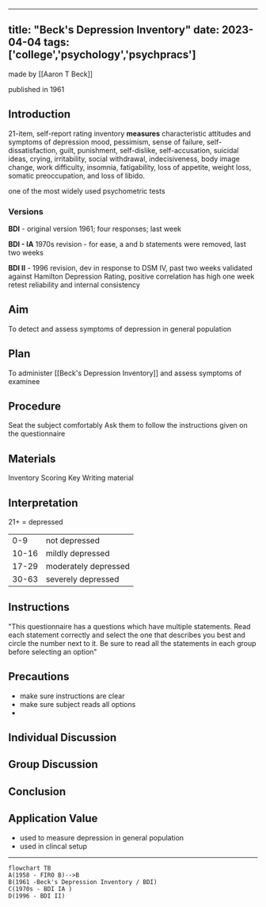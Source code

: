 
---
title: "Beck's Depression Inventory"
date: 2023-04-04
tags: ['college','psychology','psychpracs']
---


made by [[Aaron T Beck]]

published in 1961


## Introduction
21-item, self-report rating inventory 
**measures** characteristic attitudes and symptoms of depression
mood, pessimism, sense of failure, self-dissatisfaction, guilt, punishment, self-dislike, self-accusation, suicidal ideas, crying, irritability, social withdrawal, indecisiveness, body image change, work difficulty, insomnia, fatigability, loss of appetite, weight loss, somatic preoccupation, and loss of libido.

one of the most widely used psychometric tests

### Versions 
**BDI** - original version 1961; four responses; last week

**BDI - IA** 1970s revision  - for ease, a and b statements were removed, last two weeks

**BDI II** - 1996 revision, dev in response to DSM IV, past two weeks 
validated against Hamilton Depression Rating, positive correlation 
has high one week retest reliability and internal consistency

## Aim 
To detect and assess symptoms of depression in general population
## Plan
To administer [[Beck's Depression Inventory]] and assess symptoms of examinee
## Procedure
Seat the subject comfortably
Ask them to follow the instructions given on the questionnaire 
## Materials 
Inventory 
Scoring Key
Writing material 
## Interpretation
21+ = depressed

| | |
|---|---|
|0-9 | not depressed |
|10-16 | mildly depressed |
|17-29 | moderately depressed |
| 30-63 | severely depressed |



## Instructions 
"This questionnaire has a questions which have multiple statements. Read each statement correctly and select the one that describes you best and circle the number next to it. Be sure to read all the statements in each group before selecting an option"

## Precautions
- make sure instructions are clear 
- make sure subject reads all options 
- 
## Individual Discussion

## Group Discussion

## Conclusion

## Application Value
- used to measure depression in general population 
- used in clincal setup

---

```mermaid
flowchart TB
A(1958 - FIRO B)-->B
B(1961 -Beck's Depression Inventory / BDI)
C(1970s - BDI IA )
D(1996 - BDI II)
```
